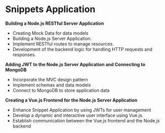 # Snippets Application
**Building a Node.js RESTful Server Application**

- Creating Mock Data for data models
- Building a Node.js Server Application.
- Implement RESTful routes to manage resources.
- Development of the backend logic for handling HTTP requests and responses.

**Adding JWT to the Node.js Server Application and Connecting to MongoDB**

- Incorporate the MVC design pattern
- Implement schemas and data models
- Connect to MongoDB to store application data

**Creating a Vue.js Frontend for the Node.js Server Application**
- Enhance Snippet Application by using JWTs for user management
- Develop a dynamic and interactive user interface using Vue.js.
- Establish communication between the Vue.js frontend and the Node.js backend
